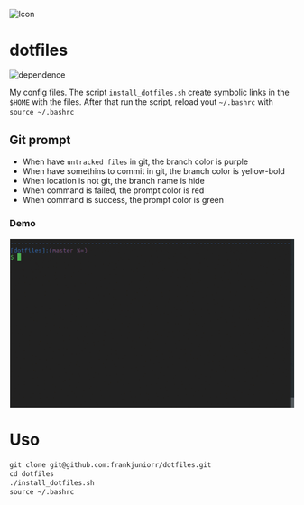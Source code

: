 <img alt="Icon" src="https://dotfiles.github.io/images/dotfiles-logo.png?raw=true" align="middle" height="114" width="400">

# dotfiles

![dependence](https://img.shields.io/badge/linux-ubuntu_18.04-212121.svg?style=true)

My config files.
The script `install_dotfiles.sh` create symbolic links in the `$HOME` with the files.
After that run the script, reload yout `~/.bashrc` with `source ~/.bashrc`

## Git prompt

* When have `untracked files` in git, the branch color is purple
* When have somethins to commit in git, the branch color is yellow-bold
* When location is not git, the branch name is hide
* When command is failed, the prompt color is red
* When command is success, the prompt color is green

### Demo

<img alt="Icon" src="screenshots/prompt_example.gif?raw=true" align="center" hspace="1" vspace="1">

# Uso
```shell
git clone git@github.com:frankjuniorr/dotfiles.git
cd dotfiles
./install_dotfiles.sh
source ~/.bashrc
```
